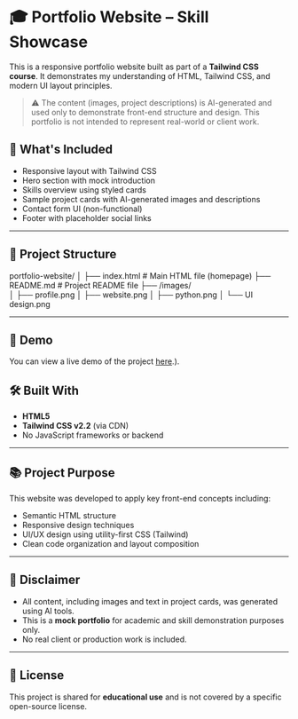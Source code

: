 # 🎓 Portfolio Website – Skill Showcase

This is a responsive portfolio website built as part of a **Tailwind CSS course**. It demonstrates my understanding of HTML, Tailwind CSS, and modern UI layout principles.

> ⚠️ The content (images, project descriptions) is AI-generated and used only to demonstrate front-end structure and design. This portfolio is not intended to represent real-world or client work.


## 🧩 What's Included

- Responsive layout with Tailwind CSS
- Hero section with mock introduction
- Skills overview using styled cards
- Sample project cards with AI-generated images and descriptions
- Contact form UI (non-functional)
- Footer with placeholder social links

---

## 📂 Project Structure

portfolio-website/
│
├── index.html               # Main HTML file (homepage)
├── README.md                # Project README file
├── /images/                 
│   ├── profile.png
│   ├── website.png
│   ├── python.png
│   └── UI design.png



---
## 🔗 Demo

You can view a live demo of the project [here]( https://rithushri-v-a.github.io/Calculator/).).

## 🛠️ Built With

- **HTML5**
- **Tailwind CSS v2.2** (via CDN)
- No JavaScript frameworks or backend

---

## 📚 Project Purpose

This website was developed to apply key front-end concepts including:

- Semantic HTML structure
- Responsive design techniques
- UI/UX design using utility-first CSS (Tailwind)
- Clean code organization and layout composition

---

## 🚨 Disclaimer

- All content, including images and text in project cards, was generated using AI tools.
- This is a **mock portfolio** for academic and skill demonstration purposes only.
- No real client or production work is included.

---

## 📝 License

This project is shared for **educational use** and is not covered by a specific open-source license.
